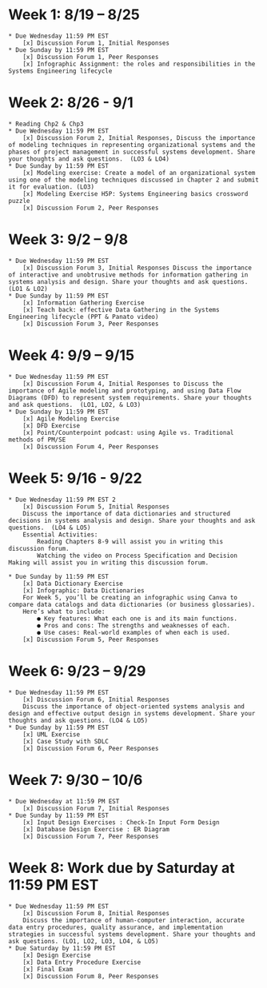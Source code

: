 # Week 1: 8/19 – 8/25
	* Due Wednesday 11:59 PM EST 
		[x] Discussion Forum 1, Initial Responses
	* Due Sunday by 11:59 PM EST 
		[x] Discussion Forum 1, Peer Responses
		[x] Infographic Assignment: the roles and responsibilities in the Systems Engineering lifecycle
# Week 2: 8/26 - 9/1
	* Reading Chp2 & Chp3
	* Due Wednesday 11:59 PM EST 
		[x] Discussion Forum 2, Initial Responses, Discuss the importance of modeling techniques in representing organizational systems and the phases of project management in successful systems development. Share your thoughts and ask questions.  (LO3 & LO4)
	* Due Sunday by 11:59 PM EST
		[x] Modeling exercise: Create a model of an organizational system using one of the modeling techniques discussed in Chapter 2 and submit it for evaluation. (LO3)
		[x] Modeling Exercise H5P: Systems Engineering basics crossword puzzle 
		[x] Discussion Forum 2, Peer Responses
# Week 3: 9/2 – 9/8
	* Due Wednesday 11:59 PM EST 
		[x] Discussion Forum 3, Initial Responses Discuss the importance of interactive and unobtrusive methods for information gathering in systems analysis and design. Share your thoughts and ask questions. (LO1 & LO2)
	* Due Sunday by 11:59 PM EST 
		[x] Information Gathering Exercise
		[x] Teach back: effective Data Gathering in the Systems Engineering lifecycle (PPT & Panato video)
		[x] Discussion Forum 3, Peer Responses
# Week 4: 9/9 – 9/15
	* Due Wednesday 11:59 PM EST 
		[x] Discussion Forum 4, Initial Responses to Discuss the importance of Agile modeling and prototyping, and using Data Flow Diagrams (DFD) to represent system requirements. Share your thoughts and ask questions.  (LO1, LO2, & LO3)
	* Due Sunday by 11:59 PM EST 
		[x] Agile Modeling Exercise 
		[x] DFD Exercise
		[x] Point/Counterpoint podcast: using Agile vs. Traditional methods of PM/SE 
		[x] Discussion Forum 4, Peer Responses
# Week 5: 9/16 - 9/22
	* Due Wednesday 11:59 PM EST 2
		[x] Discussion Forum 5, Initial Responses
		Discuss the importance of data dictionaries and structured decisions in systems analysis and design. Share your thoughts and ask questions.  (LO4 & LO5)
		Essential Activities: 
			Reading Chapters 8-9 will assist you in writing this discussion forum.
			Watching the video on Process Specification and Decision Making will assist you in writing this discussion forum.

	* Due Sunday by 11:59 PM EST 
		[x] Data Dictionary Exercise 
		[x] Infographic: Data Dictionaries 
		For Week 5, you’ll be creating an infographic using Canva to compare data catalogs and data dictionaries (or business glossaries).
		Here’s what to include:
			● Key features: What each one is and its main functions.
			● Pros and cons: The strengths and weaknesses of each.
			● Use cases: Real-world examples of when each is used.
		[x] Discussion Forum 5, Peer Responses
# Week 6: 9/23 – 9/29
	* Due Wednesday 11:59 PM EST 
		[x] Discussion Forum 6, Initial Responses
		Discuss the importance of object-oriented systems analysis and design and effective output design in systems development. Share your thoughts and ask questions. (LO4 & LO5)
	* Due Sunday by 11:59 PM EST 
		[x] UML Exercise 
		[x] Case Study with SDLC 
		[x] Discussion Forum 6, Peer Responses
# Week 7: 9/30 – 10/6
	* Due Wednesday at 11:59 PM EST 
		[x] Discussion Forum 7, Initial Responses
	* Due Sunday by 11:59 PM EST 
		[x] Input Design Exercises : Check-In Input Form Design
		[x] Database Design Exercise : ER Diagram
		[x] Discussion Forum 7, Peer Responses
# Week 8: Work due by Saturday at 11:59 PM EST
	* Due Wednesday 11:59 PM EST 
		[x] Discussion Forum 8, Initial Responses
		Discuss the importance of human-computer interaction, accurate data entry procedures, quality assurance, and implementation strategies in successful systems development. Share your thoughts and ask questions. (LO1, LO2, LO3, LO4, & LO5) 
	* Due Saturday by 11:59 PM EST 
		[x] Design Exercise 
		[x] Data Entry Procedure Exercise
		[x] Final Exam
		[x] Discussion Forum 8, Peer Responses